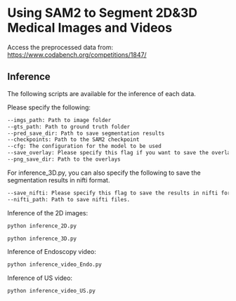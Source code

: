 # Using SAM2 to Segment 2D&3D Medical Images and Videos

Access the preprocessed data from: https://www.codabench.org/competitions/1847/

## Inference
The following scripts are available for the inference of each data.

Please specify the following:
```bash
--imgs_path: Path to image folder
--gts_path: Path to ground truth folder
--pred_save_dir: Path to save segmentation results
--checkpoints: Path to the SAM2 checkpoint
--cfg: The configuration for the model to be used
--save_overlay: Please specify this flag if you want to save the overlay results of the ground truth and the segmentation results
--png_save_dir: Path to the overlays
```

For inference_3D.py, you can also specify the following to save the segmentation results in nifti format.
```bash
--save_nifti: Please specify this flag to save the results in nifti format
--nifti_path: Path to save nifti files.
```

Inference of the 2D images:
```bash
python inference_2D.py
```

```bash
python inference_3D.py 
```

Inference of Endoscopy video:
```bash
python inference_video_Endo.py
```

Inference of US video:
```bash
python inference_video_US.py
```
